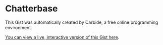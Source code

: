 # Chatterbase

<!--STATE-- {"kernel_name":"shoelace/meta","cells":[{"probes":[{"start":365,"end":677,"id":"&oan2nm","value_dump":{"preview":"\"\\n\\norganizer:\\n  W...! \\n\"","value":"\n\norganizer:\n  Who has suggestions for book ideas for our meeting on {date}?\n\nmembers:\n  @organizer What about {bookIdea | members.bookIdea}?\n\n\n-- 4 days --\n\n\norganizer:\n  Great, lets all read {book | members.bookIdea} for {date}. Who's [attending]?\n\n\n-- 4 days --\n\n\norganizer:\n  @attending see you all soon! \n"},"autoshowable":true,"autoexpandable":false},{"start":1972,"end":1996,"id":"&lqk2g7","value_dump":{"value":"([a-zA-Z][a-zA-Z0-9]*)","preview":"\"([a-zA-Z][a-zA-Z0-9]*)\""},"autoshowable":true,"autoexpandable":false},{"start":2014,"end":2039,"id":"&b48uhu","value_dump":{"value":"(@[a-zA-Z][a-zA-Z0-9]*)","preview":"\"(@[a-zA-Z][a-zA-Z0-9]*)\""},"autoshowable":true,"autoexpandable":false},{"start":2057,"end":2106,"id":"&lit98i","value_dump":{"value":"(([0-9]+)\\s*(min|minutes|m|days|d|day|minute))","preview":"\"(([0-9]+)\\\\s*(min|m...))\""},"autoshowable":true,"autoexpandable":false},{"start":2124,"end":2134,"id":"&y9hc2c","value_dump":{"value":"([0-9]+)","preview":"\"([0-9]+)\""},"autoshowable":true,"autoexpandable":false},{"start":2152,"end":2168,"id":"&3impgh","value_dump":null,"autoshowable":true,"autoexpandable":false},{"start":2191,"end":2217,"id":"&f0gw1l","value_dump":{"preview":"\"(([a-zA-Z][a-zA-Z0-...)))\"","value":"(([a-zA-Z][a-zA-Z0-9]*)|(([0-9]+)\\s*(min|minutes|m|days|d|day|minute)))"},"autoshowable":true,"autoexpandable":false},{"start":2236,"end":2274,"id":"&t5do3h","value_dump":{"preview":"\"(([a-zA-Z][a-zA-Z0-...))*)\"","value":"(([a-zA-Z][a-zA-Z0-9]*)(,\\s*([a-zA-Z][a-zA-Z0-9]*))*)"},"autoshowable":true,"autoexpandable":false},{"start":2292,"end":2330,"id":"&jtjujf","value_dump":null,"autoshowable":true,"autoexpandable":false},{"start":2354,"end":2402,"id":"&a8jco7","value_dump":{"preview":"\"((([a-zA-Z][a-zA-Z0...))*)\"","value":"((([a-zA-Z][a-zA-Z0-9]*)|(([0-9]+)\\s*(min|minutes|m|days|d|day|minute)))(,\\s*(([a-zA-Z][a-zA-Z0-9]*)|(([0-9]+)\\s*(min|minutes|m|days|d|day|minute))))*)"},"autoshowable":true,"autoexpandable":false},{"start":2421,"end":2434,"id":"&blipvk","value_dump":null,"autoshowable":true,"autoexpandable":false},{"start":2452,"end":2470,"id":"&ky822x","value_dump":null,"autoshowable":true,"autoexpandable":false},{"start":2488,"end":2535,"id":"&d9xitv","value_dump":null,"autoshowable":true,"autoexpandable":false},{"start":2553,"end":2594,"id":"&es0129","value_dump":null,"autoshowable":true,"autoexpandable":false},{"start":2612,"end":2646,"id":"&wta4jc","value_dump":null,"autoshowable":true,"autoexpandable":false},{"start":2664,"end":2717,"id":"&59bjv2","value_dump":null,"autoshowable":true,"autoexpandable":false},{"start":2771,"end":5482,"id":"&hwml3q","value_dump":null,"autoshowable":true,"autoexpandable":false},{"start":5524,"end":5551,"id":"&buqndp","value_dump":null,"autoshowable":true,"autoexpandable":true}],"id":"scratch0","name":"parsing.js"},{"probes":[{"start":2558,"end":2566,"id":"&vnl6hs","expanded":false,"expanded_set":true,"visible":true,"visible_set":true,"value_dump":null,"autoshowable":false,"autoexpandable":false},{"start":2542,"end":2596,"id":"&j4eyke","expanded":false,"expanded_set":true,"value_dump":null,"autoshowable":true,"autoexpandable":false},{"start":2614,"end":2630,"id":"&bd5f1c","value_dump":{"preview":"\"-KQ2UC7IOp4Xye5h_lXd\"","value":"-KQ2UC7IOp4Xye5h_lXd"},"autoshowable":true,"autoexpandable":false},{"start":2631,"end":2731,"id":"&ihc3ym","expanded":false,"expanded_set":true,"value_dump":{"preview":"undefined"},"autoshowable":true,"autoexpandable":false},{"start":2837,"end":2842,"id":"&jb0nbq","visible":true,"visible_set":true,"value_dump":null,"autoshowable":false,"autoexpandable":false},{"start":2844,"end":2848,"id":"&vmtx2g","visible":true,"visible_set":true,"value_dump":null,"autoshowable":false,"autoexpandable":false},{"start":2844,"end":2887,"id":"&gdtp33","value_dump":null,"autoshowable":true,"autoexpandable":false},{"start":2888,"end":2892,"id":"&x275rx","visible":true,"visible_set":true,"value_dump":null,"autoshowable":false,"autoexpandable":false},{"start":2888,"end":2932,"id":"&wyudtk","expanded":false,"expanded_set":true,"value_dump":null,"autoshowable":true,"autoexpandable":true}],"id":"&7ay5iv","name":"chatrooms.js"},{"probes":[{"start":48,"end":250,"id":"&nkyopf","expanded":false,"expanded_set":true,"value_dump":null,"autoshowable":true,"autoexpandable":true}],"id":"&v00weq","name":"firebase.js"},{"probes":[],"id":"&xje5go","name":"updatable.js"},{"probes":[],"id":"&ndk7td","name":"chatrooms.jsx"}],"kernel":null,"selections":[{"head":{"line":216,"ch":3},"anchor":{"line":216,"ch":3}}],"title":"Chatterbase","last_saved":"2016-08-25T20:48:28.506Z","last_saved_gist":null} -->

This Gist was automatically created by Carbide, a free online programming environment.

[You can view a live, interactive version of this Gist here](http://alpha.trycarbide.com/@jxe/6d5e19369ddb9cc4728510e11a3f7586).